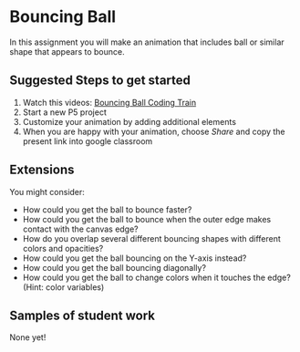 Bouncing Ball
===============

In this assignment you will make an animation that includes ball or similar shape that appears to bounce.

Suggested Steps to get started
------------------------------
1. Watch this videos: [Bouncing Ball Coding Train](https://www.youtube.com/watch?v=LO3Awjn_gyU)   
2. Start a new P5 project
3. Customize your animation by adding additional elements
4. When you are happy with your animation, choose *Share* and copy the present link into google classroom

Extensions
----------
You might consider:
+ How could you get the ball to bounce faster? 
+ How could you get the ball to bounce when the outer edge makes contact with the canvas edge?
+ How do you overlap several different bouncing shapes with different colors and opacities? 
+ How could you get the ball bouncing on the Y-axis instead? 
+ How could you get the ball bouncing diagonally? 
+ How could you get the ball to change colors when it touches the edge? (Hint: color variables)


Samples of student work
------------------------
None yet!
